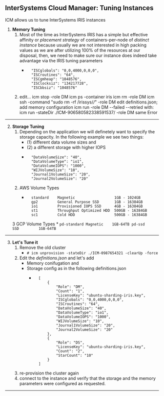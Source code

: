 ## InterSystems Cloud Manager: Tuning Instances

ICM allows us to tune InterSystems IRIS instances

1. **Memory Tuning**
	1. Most of the time as InterSystems IRIS has a simple but effective affinity or *placement strategy* of containers-per-node of *distinct instance* because usually we are not interested in high packing values as we are after utilizing 100% of the resources at our disposal, then, we need to make sure our instance does indeed take advantage via the IRIS tuning parameters
		* ```
			"ISCglobals": "0,0,4000,0,0,0",
        	"ISCroutines": "64",
        	"ISCgmheap": "1048576",
        	"ISClocksiz": "134217728",
        	"ISCbbsiz": "1048576"
			```
	2. edit... 
	icm stop -role DM
	icm ps -container iris
	icm rm -role DM
	icm ssh -command "sudo rm -rf /irissys/*/*" -role DM
	edit definitions.json; add memory configuration
	icm run -role DM
	--failed
	--retried with: 
	icm run -stateDir ./ICM-906580582338591537/ -role DM
same Error

---

2. **Storage Tuning**
	1. Depending on the application we will definetely want to specify the storage capacity. In the following example we see two things:
		* (1) different data volume sizes and
		* (2) a different storage with higher IOPS
		* ```
			"DataVolumeSize": "40",
        	"DataVolumeType": "io1",
        	"DataVolumeIOPS": "1000",
        	"WIJVolumeSize": "10",
        	"Journal1VolumeSize": "20",
        	"Journal2VolumeSize": "20"
			```
	2. AWS Volume Types
		* ```
			standard	Magnetic	              1GB - 1024GB
			gp2	        General Purpose SSD	      1GB - 16384GB
			io1	        Provisioned IOPS SSD      4GB - 16384GB
			st1	        Throughput Optimized HDD  500GB - 16384GB
			sc1	        Cold HDD	              500GB - 16384GB
			```
	3 GCP Volume Types
		* ```
			pd-standard	Magnetic	1GB-64TB
			pd-ssd	    SSD	        1GB-64TB
			```

---

3. **Let's Tune it**
	1. Remove the old cluster
		* ```# icm unprovision -stateDir ./ICM-0987654321 -clearUp -force```
	2. Edit the *definitions.json* and let's add
		* Memory conifugation and
		* Storage config as in the following definitions.json
			- ```
				[
    				{
						"Role": "DM",
						"Count": "1",
						"LicenseKey": "ubuntu-sharding-iris.key",
						"ISCglobals": "0,0,4000,0,0,0",
        				"ISCroutines": "64",
        				"DataVolumeSize": "40",
        				"DataVolumeType": "io1",
        				"DataVolumeIOPS": "1000",
        				"WIJVolumeSize": "10",
        				"Journal1VolumeSize": "20",
        				"Journal2VolumeSize": "20"	
    				},
    				{
						"Role": "DS",
						"LicenseKey": "ubuntu-sharding-iris.key",
						"Count": "2",
						"StarCount": "10"
    				}
				]
				```
	3. re-provision the cluster again
	4. connect to the instance and verify that the storage and the memory parameters were configured as requested.

---

